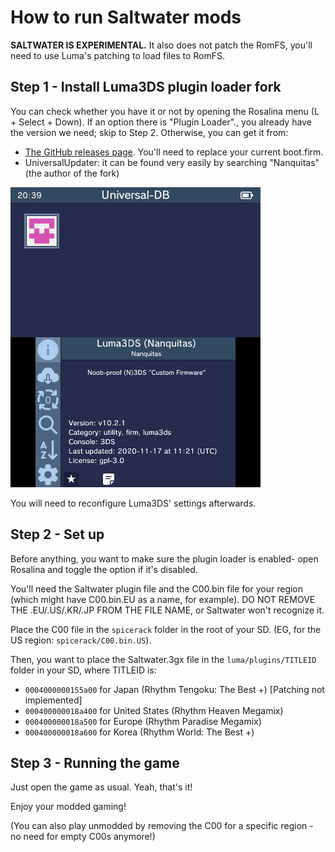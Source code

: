 # How to run Saltwater mods
**SALTWATER IS EXPERIMENTAL.** It also does not patch the RomFS, you'll need to use Luma's patching to load files to RomFS.
## Step 1 - Install Luma3DS plugin loader fork
You can check whether you have it or not by opening the Rosalina menu (L + Select + Down). If an option there is 
"Plugin Loader"., you already have the version we need; skip to Step 2. Otherwise, you can get it from:

* [The GitHub releases page](https://github.com/Nanquitas/Luma3DS/releases/latest). You'll need to replace your current boot.firm.
* UniversalUpdater: it can be found very easily by searching "Nanquitas" (the author of the fork)

![](img/UniversalUpdater.png)

You will need to reconfigure Luma3DS' settings afterwards.

## Step 2 - Set up
Before anything, you want to make sure the plugin loader is enabled- open Rosalina and toggle the option if it's disabled.

You'll need the Saltwater plugin file and the C00.bin file for your region (which might have C00.bin.EU as a name, for example).
DO NOT REMOVE THE .EU/.US/.KR/.JP FROM THE FILE NAME, or Saltwater won't recognize it.

Place the C00 file in the `spicerack` folder in the root of your SD. (EG, for the US region: `spicerack/C00.bin.US`).

Then, you want to place the Saltwater.3gx file in the `luma/plugins/TITLEID` folder in your SD, where TITLEID is:

- `0004000000155a00` for Japan (Rhythm Tengoku: The Best +) [Patching not implemented]
- `000400000018a400` for United States (Rhythm Heaven Megamix)
- `000400000018a500` for Europe (Rhythm Paradise Megamix)
- `000400000018a600` for Korea (Rhythm World: The Best +)

## Step 3 - Running the game
Just open the game as usual. Yeah, that's it!

Enjoy your modded gaming!

(You can also play unmodded by removing the C00 for a specific region - no need for empty C00s anymore!)
